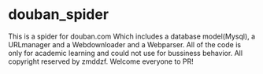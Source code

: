 # douban_spider

This is a spider for douban.com
Which includes a database model(Mysql), a URLmanager and a Webdownloader and a Webparser.
All of the code is only for academic learning and could not use for bussiness behavior.
All copyright reserved by zmddzf.
Welcome everyone to PR!
